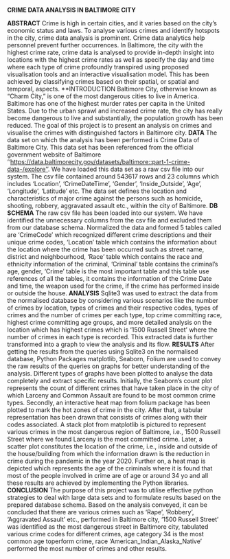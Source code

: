 **CRIME DATA ANALYSIS IN BALTIMORE CITY**

**ABSTRACT**
Crime is high in certain cities, and it varies based on the city’s economic status and laws. To analyse various crimes and identify hotspots in the city, crime data analysis is prominent. Crime data analytics help personnel prevent further occurrences. In Baltimore, the city with the highest crime rate, crime data is analysed to provide in-depth insight into locations with the highest crime rates as well as specify the day
and time where each type of crime profoundly transpired using proposed visualisation tools and an interactive visualisation model. This has been achieved by classifying crimes based on their spatial, or spatial and temporal, aspects.
**INTRODUCTION
Baltimore City, otherwise known as “Charm City,” is one of the most dangerous cities to live in America. Baltimore has one of the highest murder rates per capita in the United States. Due to the urban sprawl and increased crime rate, the city has really
become dangerous to live and substantially, the population growth has been reduced. The goal of this project is to present an analysis on crimes and visualise the crimes with distinguished factors in Baltimore city.
**DATA**
The data set on which the analysis has been performed is Crime Data of Baltimore City. This data set has been referenced from the official government website of Baltimore
‘‘https://data.baltimorecity.gov/datasets/baltimore::part-1-crime-data-/explore’’. We have loaded this data set as a raw csv file into our system. The csv file contained around 543617 rows and 23 columns which includes ‘Location’, ‘CrimeDateTime’,
‘Gender’, ‘Inside_Outside’, ‘Age’, ‘Longitude’, ‘Latitude’ etc. The data set defines the location and characteristics of major crime against the persons such as homicide, shooting, robbery, aggravated assault etc., within the city of Baltimore.
**DB SCHEMA**
The raw csv file has been loaded into our system. We have identified the unnecessary columns from the csv file and excluded them from our database schema. Normalized the data and formed 5 tables called are ‘CrimeCode’ which recognized different crime descriptions and their unique crime codes, ‘Location’ table which contains the information about the location where the crime has been occurred such as street name, district and neighbourhood, ‘Race’ table which contains the
race and ethnicity information of the criminal, ‘Criminal’ table contains the criminal’s age, gender, ‘Crime’ table is the most important table and this table use references
of all the tables, it contains the information of the Crime Date and time, the weapon used for the crime, if the crime has performed inside or outside the house.
**ANALYSIS**
Sqlite3 was used to extract the data from the normalised database by considering various scenarios like the number of crimes by location, types of crimes and their respective codes, types of crimes and the number of crimes per each type, top crime committing race, highest crime committing age groups, and more detailed analysis
on the location which has highest crimes which is ‘1500 Russell Street’ where the number of crimes in each type is recorded. This extracted data is further transformed into a graph to view the analysis and its flow.
**RESULTS**
After getting the results from the queries using Sqlite3 on the normalised database, Python Packages matplotlib, Seaborn, Folium are used to convey the raw results of the queries on graphs for better understanding of the analysis. Different types of
graphs have been plotted to analyse the data completely and extract specific results. Initially, the Seaborn’s count plot represents the count of different crimes that have taken place in the city of which Larceny and Common Assault are found to be most common crime types. Secondly, an interactive heat map from folium package has
been plotted to mark the hot zones of crime in the city. After that, a tabular representation has been drawn that consists of crimes along with their codes associated. A stack plot from matplotlib is pictured to represent various crimes in the
most dangerous region of Baltimore, i.e., 1500 Russell Street where we found Larceny is the most committed crime. Later, a scatter plot constitutes the location of the crime, i.e., inside and outside of the house/building from which the information
drawn is the reduction in crime during the pandemic in the year 2020. Further on, a heat map is depicted which represents the age of the criminals where it is found that most of the people involved in crime are of age or around 34 yo and all these results are achieved by implementing the Python libraries.
**CONCLUSION**
The purpose of this project was to utilise effective python strategies to deal with large data sets and to formulate results based on the prepared database schema. Based on the analysis conveyed, it can be concluded that there are various crimes such as ‘Rape’, ‘Robbery’, ‘Aggravated Assault’ etc., performed in Baltimore city, ‘1500
Russell Street’ was identified as the most dangerous street in Baltimore city, tabulated various crime codes for different crimes, age category 34 is the most common age toperform crime, race ‘American_Indian_Alaska_Native’ performed the most number of crimes and other results.
